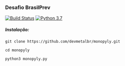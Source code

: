 ### Desafio BrasilPrev
[![Build Status](https://travis-ci.org/devmetalbr/monopyly.svg?branch=master)](https://travis-ci.org/devmetalbr/monopyly)
[![Python 3.7](https://img.shields.io/badge/python-3.7-blue.svg)](https://www.python.org/downloads/release/python-374/)

##### Instalação:
`git clone https://github.com/devmetalbr/monopyly.git`

`cd monopyly`

`python3 monopyly.py`

